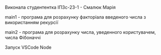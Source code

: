 Виконала студентентка ІПЗс-23-1 - Смалюк Марія

main1 - програма для розрахунку факторіала введеного числа з використанням рекурсії

main2 - програма для розрахунку числа, уведенного користувачем, числа Фібоначчі 

Запуск VSCode Node
